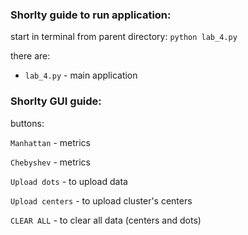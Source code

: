 ### Shorlty guide to run application:

start in terminal from parent directory:
`python lab_4.py`

there are:
- `lab_4.py` - main application

### Shorlty GUI guide:

buttons:

`Manhattan` - metrics

`Chebyshev` - metrics

`Upload dots` - to upload data

`Upload centers` - to upload cluster's centers

`CLEAR ALL` - to clear all data (centers and dots)
